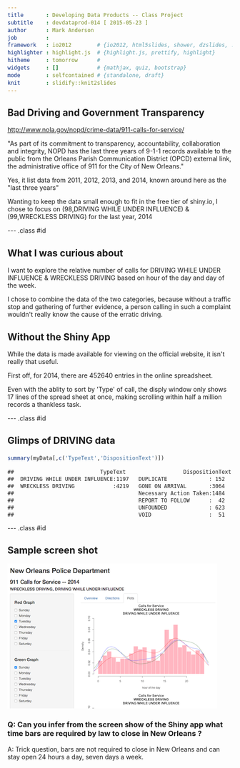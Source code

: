 ```yaml
---
title       : Developing Data Products -- Class Project
subtitle    : devdataprod-014 [ 2015-05-23 ]
author      : Mark Anderson
job         : 
framework   : io2012        # {io2012, html5slides, shower, dzslides, ...}
highlighter : highlight.js  # {highlight.js, prettify, highlight}
hitheme     : tomorrow      # 
widgets     : []            # {mathjax, quiz, bootstrap}
mode        : selfcontained # {standalone, draft}
knit        : slidify::knit2slides
---
```


## Bad Driving and Government Transparency

http://www.nola.gov/nopd/crime-data/911-calls-for-service/

"As part of its commitment to transparency, accountability, collaboration and integrity, NOPD has the last three years of 9-1-1 records available to the public from the Orleans Parish Communication District (OPCD) external link, the administrative office of 911 for the City of New Orleans."


Yes, it list data from 2011, 2012, 2013, and 2014, known around here as the "last three years"


Wanting to keep the data small enough to fit in the free tier of shiny.io, I
chose to focus on (98,DRIVING WHILE UNDER INFLUENCE) & (99,WRECKLESS DRIVING) 
for the last year, 2014

--- .class #id 

## What I was curious about

I want to explore the relative number of calls for DRIVING WHILE UNDER INFLUENCE & WRECKLESS DRIVING  based on hour of the day and day of the week.

I chose to combine the data of the two categories, because without a traffic stop and gathering of further evidence, a person calling in such a complaint wouldn't really know the cause of the erratic driving.



## Without the Shiny App

While the data is made available for viewing on the official website, it
isn't really that useful.

First off, for 2014, there are 452640 entries in the online spreadsheet.

Even with the ablity to sort by 'Type' of call, the disply window only
shows 17 lines of the spread sheet at once, making scrolling within
half a million records a thankless task. 

--- .class #id

## Glimps of DRIVING data




```r
summary(myData[,c('TypeText','DispositionText')])
```

```
##                           TypeText                  DispositionText
##  DRIVING WHILE UNDER INFLUENCE:1197   DUPLICATE             : 152  
##  WRECKLESS DRIVING            :4219   GONE ON ARRIVAL       :3064  
##                                       Necessary Action Taken:1484  
##                                       REPORT TO FOLLOW      :  42  
##                                       UNFOUNDED             : 623  
##                                       VOID                  :  51
```

--- .class #id

## Sample screen shot

![](assets/img/screen_shot.png)


### Q: Can you infer from the screen show of the Shiny app what time bars are required by law to close in New Orleans ?


A: Trick question, bars are not required to close in New Orleans and can stay open 24 hours a day, seven days a week.
